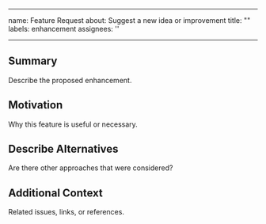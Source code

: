 <!--
SPDX-FileCopyrightText: Alliander N. V.

SPDX-License-Identifier: Apache-2.0
-->

---
name: Feature Request
about: Suggest a new idea or improvement
title: "<short description>"
labels: enhancement
assignees: ''

---

## Summary
Describe the proposed enhancement.

## Motivation
Why this feature is useful or necessary.

## Describe Alternatives
Are there other approaches that were considered?

## Additional Context
Related issues, links, or references.